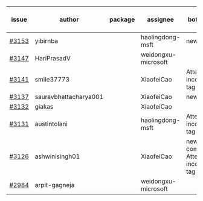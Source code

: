 | issue | author | package | assignee | bot advice | created date of issue | target release date | date from target |
| ------ | ------ | ------ | ------ | ------ | ------ | ------ | :-----: |
| [#3153](https://github.com/Azure/sdk-release-request/issues/3153) | yibirnba |  | haolingdong-msft | new issue. | 09-11 | 09-26 |  |
| [#3147](https://github.com/Azure/sdk-release-request/issues/3147) | HariPrasadV |  | weidongxu-microsoft |  | 09-07 | 10-11 |  |
| [#3141](https://github.com/Azure/sdk-release-request/issues/3141) | smile37773 |  | XiaofeiCao | Attention to inconsistent tag | 09-05 | 09-19 |  |
| [#3137](https://github.com/Azure/sdk-release-request/issues/3137) | sauravbhattacharya001 |  | XiaofeiCao | new issue. | 09-02 | 10-17 |  |
| [#3132](https://github.com/Azure/sdk-release-request/issues/3132) | giakas |  | XiaofeiCao |  | 09-01 | 09-06 |  |
| [#3131](https://github.com/Azure/sdk-release-request/issues/3131) | austintolani |  | haolingdong-msft | Attention to inconsistent tag | 08-30 | 09-01 |  |
| [#3126](https://github.com/Azure/sdk-release-request/issues/3126) | ashwinisingh01 |  | XiaofeiCao | new comment. Attention to inconsistent tag | 08-29 | 09-02 |  |
| [#2984](https://github.com/Azure/sdk-release-request/issues/2984) | arpit-gagneja |  | weidongxu-microsoft |  | 07-05 | 09-30 |  |
